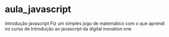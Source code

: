# aula_javascript
Introdução javascript
Fiz um simples jogo de matemático com o que aprendi no curso de Introdução ao javascript da digital inovation one
